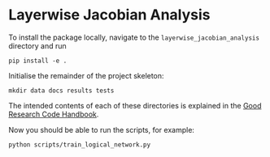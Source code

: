 # Layerwise Jacobian Analysis

To install the package locally, navigate to the `layerwise_jacobian_analysis` directory and run
```commandline
pip install -e .
```
Initialise the remainder of the project skeleton:
```commandline
mkdir data docs results tests
```
The intended contents of each of these directories
is explained in the [Good Research Code Handbook](https://goodresearch.dev/setup.html#create-a-project-skeleton).

Now you should be able to run the scripts, for example:
```commandline
python scripts/train_logical_network.py
```

